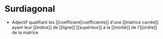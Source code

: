# Surdiagonal
- Adjectif qualifiant les [[coefficient|coefficients]] d'une [[matrice carrée]] ayant leur [[indice]] de [[ligne]] [[supérieur]] à la [[moitié]] de l'[[ordre]] de la matrice